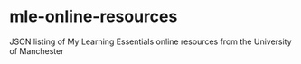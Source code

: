 # mle-online-resources
JSON listing of My Learning Essentials online resources from the University of Manchester
